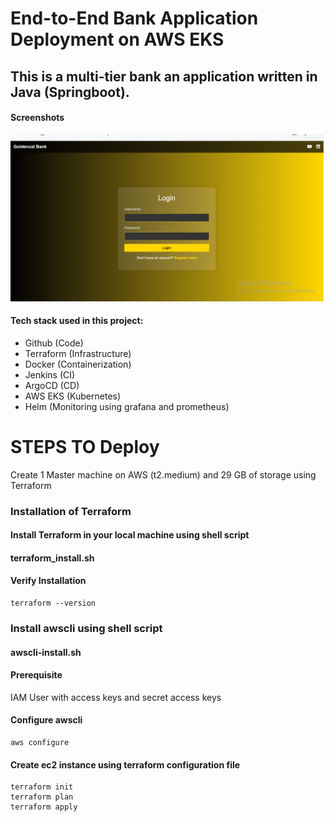 
# End-to-End Bank Application Deployment on AWS EKS


## This is a multi-tier bank an application written in Java (Springboot).

#### Screenshots

![App Screenshot](https://github.com/2604manishyadav/Bankapp/blob/86627cd7887c50fd3be7550a35dc65625a5bde15/springboot.PNG)

#### Tech stack used in this project:

- Github (Code)  
- Terraform (Infrastructure)  
- Docker (Containerization)  
- Jenkins (CI)  
- ArgoCD (CD)  
- AWS EKS (Kubernetes)  
- Helm (Monitoring using grafana and prometheus)


# STEPS TO Deploy

Create 1 Master machine on AWS (t2.medium)    and 29 GB of storage using Terraform

### Installation of Terraform

#### Install Terraform in your local machine using shell script
 
#### terraform_install.sh 

#### Verify Installation

    terraform --version

### Install awscli using shell script

#### awscli-install.sh

#### Prerequisite

IAM User with access keys and secret access keys

#### Configure awscli

    aws configure

#### Create ec2 instance using terraform configuration file

    terraform init 
    terraform plan  
    terraform apply









